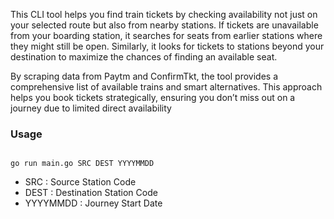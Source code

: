 This CLI tool helps you find train tickets by checking availability not just on your selected route but also from nearby stations. If tickets are unavailable from your boarding station, it searches for seats from earlier stations where they might still be open. Similarly, it looks for tickets to stations beyond your destination to maximize the chances of finding an available seat.

By scraping data from Paytm and ConfirmTkt, the tool provides a comprehensive list of available trains and smart alternatives. This approach helps you book tickets strategically, ensuring you don’t miss out on a journey due to limited direct availability

### Usage 
```

go run main.go SRC DEST YYYYMMDD

```

- SRC : Source Station Code
- DEST : Destination Station Code
- YYYYMMDD : Journey Start Date
